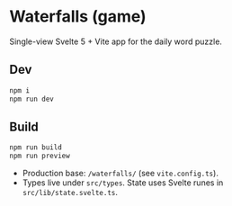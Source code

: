 # Waterfalls (game)

Single-view Svelte 5 + Vite app for the daily word puzzle.

## Dev

```bash
npm i
npm run dev
```

## Build

```bash
npm run build
npm run preview
```

- Production base: `/waterfalls/` (see `vite.config.ts`).
- Types live under `src/types`. State uses Svelte runes in `src/lib/state.svelte.ts`.
